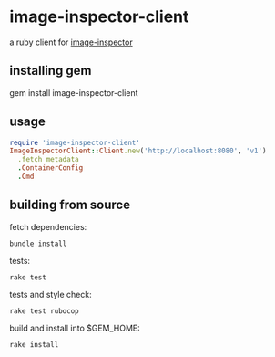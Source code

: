 # image-inspector-client
a ruby client for [image-inspector](https://github.com/simon3z/image-inspector)

## installing gem
gem install image-inspector-client

## usage
```ruby
require 'image-inspector-client'
ImageInspectorClient::Client.new('http://localhost:8080', 'v1')
  .fetch_metadata
  .ContainerConfig
  .Cmd
```

## building from source
fetch dependencies:
```
bundle install
```
tests:
```
rake test
```
tests and style check:
```
rake test rubocop
```

build and install into $GEM_HOME:
```
rake install
```
